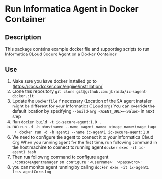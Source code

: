 # Run Informatica Agent in Docker Container

## Description
This package contains example docker file and supporting scripts to run Informatica CLoud Secure Agent on a Docker Container

## Use

1. Make sure you have docker installed go to (https://docs.docker.com/engine/installation/)
2. Clone this repository  `git clone git@github.com:jbrazda/ic-sagent-docker.git`
3. Update the `Dockerfile`  if necessary (Location of the SA agent installer might be different for your Informatica CLoud org) You can override the default location by specifying `--build-arg <AGENT_URL>=<value>` in next step
4. Run `docker build -t ic-secure-agent:1.0 .`
5. run `run -d -h <hostname> --name <agent_name> <image_name:image_tag>`
    +  `docker run -d -h agent1 --name ic-agent1 ic-secure-agent:1.0`
6. We need to configure the agent to connect it to your Informatica Cloud Org When you running agent for the first time, run following command in the host machine to connect to running agent
    `docker exec -it ic-agent1 bash`
7. Then run following command to configure agent `./consoleAgentManager.sh configure '<username>' '<password>'`
8. you can monitor agent running by calling `docker exec -it ic-agent1 less agentCore.log`




